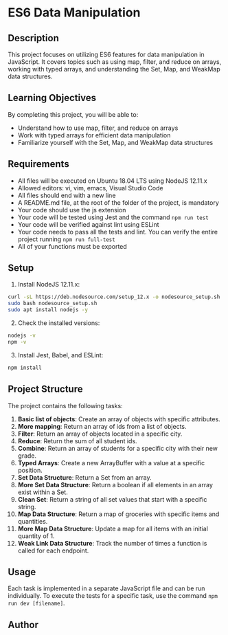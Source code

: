 

# ES6 Data Manipulation

## Description

This project focuses on utilizing ES6 features for data manipulation in JavaScript. It covers topics such as using map, filter, and reduce on arrays, working with typed arrays, and understanding the Set, Map, and WeakMap data structures.

## Learning Objectives

By completing this project, you will be able to:

- Understand how to use map, filter, and reduce on arrays
- Work with typed arrays for efficient data manipulation
- Familiarize yourself with the Set, Map, and WeakMap data structures

## Requirements

- All files will be executed on Ubuntu 18.04 LTS using NodeJS 12.11.x
- Allowed editors: vi, vim, emacs, Visual Studio Code
- All files should end with a new line
- A README.md file, at the root of the folder of the project, is mandatory
- Your code should use the js extension
- Your code will be tested using Jest and the command `npm run test`
- Your code will be verified against lint using ESLint
- Your code needs to pass all the tests and lint. You can verify the entire project running `npm run full-test`
- All of your functions must be exported

## Setup

1. Install NodeJS 12.11.x:

```bash
curl -sL https://deb.nodesource.com/setup_12.x -o nodesource_setup.sh
sudo bash nodesource_setup.sh
sudo apt install nodejs -y
```

2. Check the installed versions:

```bash
nodejs -v
npm -v
```

3. Install Jest, Babel, and ESLint:

```bash
npm install
```

## Project Structure

The project contains the following tasks:

1. **Basic list of objects**: Create an array of objects with specific attributes.
2. **More mapping**: Return an array of ids from a list of objects.
3. **Filter**: Return an array of objects located in a specific city.
4. **Reduce**: Return the sum of all student ids.
5. **Combine**: Return an array of students for a specific city with their new grade.
6. **Typed Arrays**: Create a new ArrayBuffer with a value at a specific position.
7. **Set Data Structure**: Return a Set from an array.
8. **More Set Data Structure**: Return a boolean if all elements in an array exist within a Set.
9. **Clean Set**: Return a string of all set values that start with a specific string.
10. **Map Data Structure**: Return a map of groceries with specific items and quantities.
11. **More Map Data Structure**: Update a map for all items with an initial quantity of 1.
12. **Weak Link Data Structure**: Track the number of times a function is called for each endpoint.

## Usage

Each task is implemented in a separate JavaScript file and can be run individually. To execute the tests for a specific task, use the command `npm run dev [filename]`.

## Author
